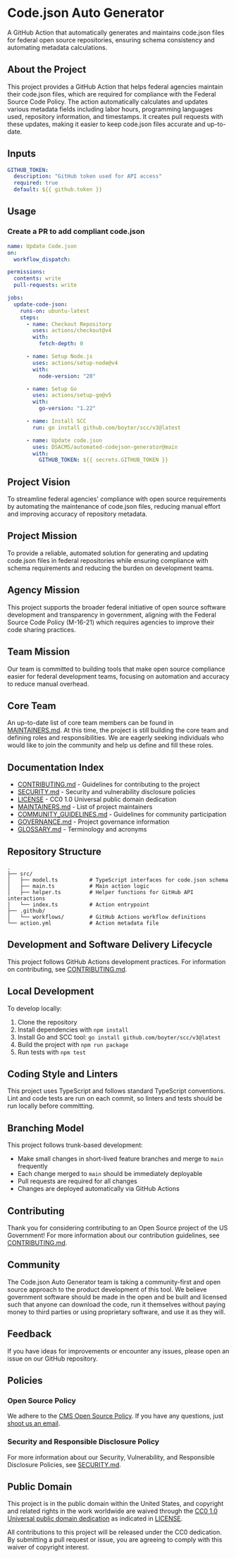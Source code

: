 # Code.json Auto Generator

A GitHub Action that automatically generates and maintains code.json files for federal open source repositories, ensuring schema consistency and automating metadata calculations.

## About the Project

This project provides a GitHub Action that helps federal agencies maintain their code.json files, which are required for compliance with the Federal Source Code Policy. The action automatically calculates and updates various metadata fields including labor hours, programming languages used, repository information, and timestamps. It creates pull requests with these updates, making it easier to keep code.json files accurate and up-to-date.

## Inputs

```yaml
GITHUB_TOKEN:
  description: "GitHub token used for API access"
  required: true
  default: ${{ github.token }}
```

## Usage

### Create a PR to add compliant code.json

```yaml
name: Update Code.json
on:
  workflow_dispatch:

permissions:
  contents: write
  pull-requests: write

jobs:
  update-code-json:
    runs-on: ubuntu-latest
    steps:
      - name: Checkout Repository
        uses: actions/checkout@v4
        with:
          fetch-depth: 0

      - name: Setup Node.js
        uses: actions/setup-node@v4
        with:
          node-version: "20"

      - name: Setup Go
        uses: actions/setup-go@v5
        with:
          go-version: "1.22"

      - name: Install SCC
        run: go install github.com/boyter/scc/v3@latest

      - name: Update code.json
        uses: DSACMS/automated-codejson-generator@main
        with:
          GITHUB_TOKEN: ${{ secrets.GITHUB_TOKEN }}
```

## Project Vision

To streamline federal agencies' compliance with open source requirements by automating the maintenance of code.json files, reducing manual effort and improving accuracy of repository metadata.

## Project Mission

To provide a reliable, automated solution for generating and updating code.json files in federal repositories while ensuring compliance with schema requirements and reducing the burden on development teams.

## Agency Mission

This project supports the broader federal initiative of open source software development and transparency in government, aligning with the Federal Source Code Policy (M-16-21) which requires agencies to improve their code sharing practices.

## Team Mission

Our team is committed to building tools that make open source compliance easier for federal development teams, focusing on automation and accuracy to reduce manual overhead.

## Core Team

An up-to-date list of core team members can be found in [MAINTAINERS.md](MAINTAINERS.md). At this time, the project is still building the core team and defining roles and responsibilities. We are eagerly seeking individuals who would like to join the community and help us define and fill these roles.

## Documentation Index

- [CONTRIBUTING.md](CONTRIBUTING.md) - Guidelines for contributing to the project
- [SECURITY.md](SECURITY.md) - Security and vulnerability disclosure policies
- [LICENSE](LICENSE) - CC0 1.0 Universal public domain dedication
- [MAINTAINERS.md](MAINTAINERS.md) - List of project maintainers
- [COMMUNITY_GUIDELINES.md](COMMUNITY_GUIDELINES.md) - Guidelines for community participation
- [GOVERNANCE.md](GOVERNANCE.md) - Project governance information
- [GLOSSARY.md](GLOSSARY.md) - Terminology and acronyms

## Repository Structure

```
.
├── src/
│   ├── model.ts          # TypeScript interfaces for code.json schema
│   ├── main.ts           # Main action logic
│   ├── helper.ts         # Helper functions for GitHub API interactions
│   └── index.ts          # Action entrypoint
├── .github/
│   └── workflows/        # GitHub Actions workflow definitions
└── action.yml            # Action metadata file
```

## Development and Software Delivery Lifecycle

This project follows GitHub Actions development practices. For information on contributing, see [CONTRIBUTING.md](./CONTRIBUTING.md).

## Local Development

To develop locally:

1. Clone the repository
2. Install dependencies with `npm install`
3. Install Go and SCC tool: `go install github.com/boyter/scc/v3@latest`
4. Build the project with `npm run package`
5. Run tests with `npm test`

## Coding Style and Linters

This project uses TypeScript and follows standard TypeScript conventions. Lint and code tests are run on each commit, so linters and tests should be run locally before committing.

## Branching Model

This project follows trunk-based development:

- Make small changes in short-lived feature branches and merge to `main` frequently
- Each change merged to `main` should be immediately deployable
- Pull requests are required for all changes
- Changes are deployed automatically via GitHub Actions

## Contributing

Thank you for considering contributing to an Open Source project of the US Government! For more information about our contribution guidelines, see [CONTRIBUTING.md](CONTRIBUTING.md).

## Community

The Code.json Auto Generator team is taking a community-first and open source approach to the product development of this tool. We believe government software should be made in the open and be built and licensed such that anyone can download the code, run it themselves without paying money to third parties or using proprietary software, and use it as they will.

## Feedback

If you have ideas for improvements or encounter any issues, please open an issue on our GitHub repository.

## Policies

### Open Source Policy

We adhere to the [CMS Open Source Policy](https://github.com/CMSGov/cms-open-source-policy). If you have any questions, just [shoot us an email](mailto:opensource@cms.hhs.gov).

### Security and Responsible Disclosure Policy

For more information about our Security, Vulnerability, and Responsible Disclosure Policies, see [SECURITY.md](SECURITY.md).

## Public Domain

This project is in the public domain within the United States, and copyright and related rights in the work worldwide are waived through the [CC0 1.0 Universal public domain dedication](https://creativecommons.org/publicdomain/zero/1.0/) as indicated in [LICENSE](LICENSE).

All contributions to this project will be released under the CC0 dedication. By submitting a pull request or issue, you are agreeing to comply with this waiver of copyright interest.
